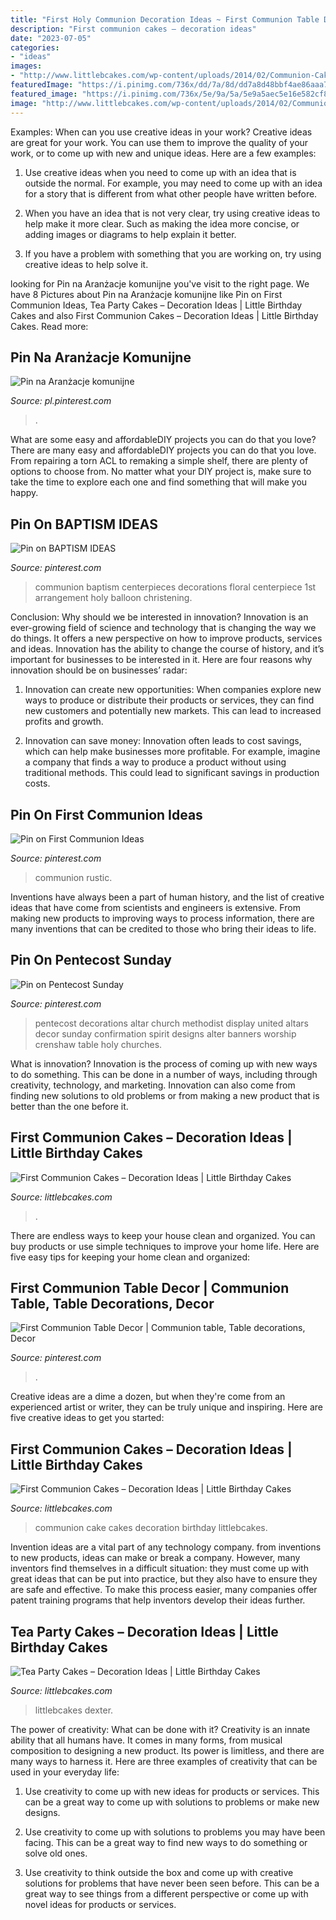 ```yaml
---
title: "First Holy Communion Decoration Ideas ~ First Communion Table Decor"
description: "First communion cakes – decoration ideas"
date: "2023-07-05"
categories:
- "ideas"
images:
- "http://www.littlebcakes.com/wp-content/uploads/2014/02/Communion-Cake.jpg"
featuredImage: "https://i.pinimg.com/736x/dd/7a/8d/dd7a8d48bbf4ae86aaa7ce81d5dad674--first-communion.jpg"
featured_image: "https://i.pinimg.com/736x/5e/9a/5a/5e9a5aec5e16e582cf8002e2900ce9cc.jpg"
image: "http://www.littlebcakes.com/wp-content/uploads/2014/02/Communion-Cake.jpg"
---
```



Examples: When can you use creative ideas in your work?
Creative ideas are great for your work. You can use them to improve the quality of your work, or to come up with new and unique ideas. Here are a few examples:
1. Use creative ideas when you need to come up with an idea that is outside the normal. For example, you may need to come up with an idea for a story that is different from what other people have written before.

2. When you have an idea that is not very clear, try using creative ideas to help make it more clear. Such as making the idea more concise, or adding images or diagrams to help explain it better.

3. If you have a problem with something that you are working on, try using creative ideas to help solve it.

	

		
looking for Pin na Aranżacje komunijne you've visit to the right page. We have 8 Pictures about Pin na Aranżacje komunijne like Pin on First Communion Ideas, Tea Party Cakes – Decoration Ideas | Little Birthday Cakes and also First Communion Cakes – Decoration Ideas | Little Birthday Cakes. Read more:
		
    
## Pin Na Aranżacje Komunijne

<img loading=lazy src="https://i.pinimg.com/736x/63/4c/63/634c63b64394f937c2460bb9ceab976d.jpg" onerror="this.onerror=null;this.src='https://tse4.mm.bing.net/th?id=OIP.AG1cpwoyXmREcctqfoja-QHaKA&amp;pid=15.1';" alt="Pin na Aranżacje komunijne">

_Source: pl.pinterest.com_

>. 

	

What are some easy and affordableDIY projects you can do that you love?
There are many easy and affordableDIY projects you can do that you love. From repairing a torn ACL to remaking a simple shelf, there are plenty of options to choose from. No matter what your DIY project is, make sure to take the time to explore each one and find something that will make you happy.

    
## Pin On BAPTISM IDEAS

<img loading=lazy src="https://i.pinimg.com/736x/5e/9a/5a/5e9a5aec5e16e582cf8002e2900ce9cc.jpg" onerror="this.onerror=null;this.src='https://tse2.mm.bing.net/th?id=OIP.Pgb5gyWzNp5younfe5dcDwDYEh&amp;pid=15.1';" alt="Pin on BAPTISM IDEAS">

_Source: pinterest.com_

>communion baptism centerpieces decorations floral centerpiece 1st arrangement holy balloon christening. 

	

Conclusion: Why should we be interested in innovation?
Innovation is an ever-growing field of science and technology that is changing the way we do things. It offers a new perspective on how to improve products, services and ideas. Innovation has the ability to change the course of history, and it’s important for businesses to be interested in it. Here are four reasons why innovation should be on businesses’ radar:
1) Innovation can create new opportunities: When companies explore new ways to produce or distribute their products or services, they can find new customers and potentially new markets. This can lead to increased profits and growth.

2) Innovation can save money: Innovation often leads to cost savings, which can help make businesses more profitable. For example, imagine a company that finds a way to produce a product without using traditional methods. This could lead to significant savings in production costs.

    
## Pin On First Communion Ideas

<img loading=lazy src="https://i.pinimg.com/736x/02/dd/20/02dd20a62260588603ba0f1a506ebbf3.jpg" onerror="this.onerror=null;this.src='https://tse4.mm.bing.net/th?id=OIP.lf71k2kZDPq7E_clmuHTdwHaJ3&amp;pid=15.1';" alt="Pin on First Communion Ideas">

_Source: pinterest.com_

>communion rustic. 

	

Inventions have always been a part of human history, and the list of creative ideas that have come from scientists and engineers is extensive. From making new products to improving ways to process information, there are many inventions that can be credited to those who bring their ideas to life.

    
## Pin On Pentecost Sunday

<img loading=lazy src="https://i.pinimg.com/736x/14/f7/45/14f74517ca8e82858fbcdcdb81c12406.jpg" onerror="this.onerror=null;this.src='https://tse2.mm.bing.net/th?id=OIP.9YUanwOMIXcutlkmO6iTFAHaJ7&amp;pid=15.1';" alt="Pin on Pentecost Sunday">

_Source: pinterest.com_

>pentecost decorations altar church methodist display united altars decor sunday confirmation spirit designs alter banners worship crenshaw table holy churches. 

	

What is innovation?
Innovation is the process of coming up with new ways to do something. This can be done in a number of ways, including through creativity, technology, and marketing. Innovation can also come from finding new solutions to old problems or from making a new product that is better than the one before it.

    
## First Communion Cakes – Decoration Ideas | Little Birthday Cakes

<img loading=lazy src="https://www.littlebcakes.com/wp-content/uploads/2014/02/Pictures-of-First-Communion-Cakes.jpg" onerror="this.onerror=null;this.src='https://tse4.mm.bing.net/th?id=OIP.zfnm4-BTchu_Sb08NsrPoQHaMF&amp;pid=15.1';" alt="First Communion Cakes – Decoration Ideas | Little Birthday Cakes">

_Source: littlebcakes.com_

>. 

	

There are endless ways to keep your house clean and organized. You can buy products or use simple techniques to improve your home life. Here are five easy tips for keeping your home clean and organized:

    
## First Communion Table Decor | Communion Table, Table Decorations, Decor

<img loading=lazy src="https://i.pinimg.com/736x/dd/7a/8d/dd7a8d48bbf4ae86aaa7ce81d5dad674--first-communion.jpg" onerror="this.onerror=null;this.src='https://tse3.mm.bing.net/th?id=OIP.fKZW1gV2ijA5jFv2WvA9dAHaJ3&amp;pid=15.1';" alt="First Communion Table Decor | Communion table, Table decorations, Decor">

_Source: pinterest.com_

>. 

	

Creative ideas are a dime a dozen, but when they're come from an experienced artist or writer, they can be truly unique and inspiring. Here are five creative ideas to get you started: 

    
## First Communion Cakes – Decoration Ideas | Little Birthday Cakes

<img loading=lazy src="http://www.littlebcakes.com/wp-content/uploads/2014/02/Communion-Cake.jpg" onerror="this.onerror=null;this.src='https://tse1.mm.bing.net/th?id=OIP.3jJcqkz70ZmJ7LJlApMPqwHaFj&amp;pid=15.1';" alt="First Communion Cakes – Decoration Ideas | Little Birthday Cakes">

_Source: littlebcakes.com_

>communion cake cakes decoration birthday littlebcakes. 

	

Invention ideas are a vital part of any technology company. from inventions to new products, ideas can make or break a company. However, many inventors find themselves in a difficult situation: they must come up with great ideas that can be put into practice, but they also have to ensure they are safe and effective. To make this process easier, many companies offer patent training programs that help inventors develop their ideas further.

    
## Tea Party Cakes – Decoration Ideas | Little Birthday Cakes

<img loading=lazy src="https://www.littlebcakes.com/wp-content/uploads/2014/02/Tea-Party-Cake.jpg" onerror="this.onerror=null;this.src='https://tse2.mm.bing.net/th?id=OIP.deY3zWi-TrQyWkKKq_QIQgHaJ4&amp;pid=15.1';" alt="Tea Party Cakes – Decoration Ideas | Little Birthday Cakes">

_Source: littlebcakes.com_

>littlebcakes dexter. 

	

The power of creativity: What can be done with it?
Creativity is an innate ability that all humans have. It comes in many forms, from musical composition to designing a new product. Its power is limitless, and there are many ways to harness it. Here are three examples of creativity that can be used in your everyday life:
1. Use creativity to come up with new ideas for products or services. This can be a great way to come up with solutions to problems or make new designs.

2. Use creativity to come up with solutions to problems you may have been facing. This can be a great way to find new ways to do something or solve old ones.

3. Use creativity to think outside the box and come up with creative solutions for problems that have never been seen before. This can be a great way to see things from a different perspective or come up with novel ideas for products or services.

